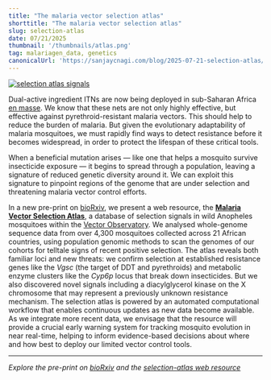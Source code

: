 ```yaml
---
title: "The malaria vector selection atlas"
shorttitle: "The malaria vector selection atlas"
slug: selection-atlas
date: 07/21/2025
thumbnail: '/thumbnails/atlas.png'
tag: malariagen_data, genetics
canonicalUrl: 'https://sanjaycnagi.com/blog/2025-07-21-selection-atlas/'
---
```


[![selection atlas signals](/blog/signals.png)](doi.org/10.1101/2025.07.16.664900)

Dual-active ingredient ITNs are now being deployed in sub-Saharan Africa [en masse](https://allianceformalariaprevention.com/itn-dashboards/net-mapping-project/). We know that these nets are not only highly effective, but effective against pyrethroid-resistant malaria vectors. This should help to reduce the burden of malaria. But given the evolutionary adaptability of malaria mosquitoes, we must rapidly find ways to detect resistance before it becomes widespread, in order to protect the lifespan of these critical tools. 

When a beneficial mutation arises — like one that helps a mosquito survive insecticide exposure — it begins to spread through a population, leaving a signature of reduced genetic diversity around it. We can exploit this signature to pinpoint regions of the genome that are under selection and threatening malaria vector control efforts. 

In a new pre-print on [bioRxiv](https://www.biorxiv.org/content/10.1101/2025.07.16.664900), we present a web resource, the [**Malaria Vector Selection Atlas**](https://anopheles-genomic-surveillance.github.io/selection-atlas/), a database of selection signals in wild Anopheles mosquitoes within the [Vector Observatory](https://www.malariagen.net/vobs/). We analysed whole-genome sequence data from over 4,300 mosquitoes collected across 21 African countries, using population genomic methods to scan the genomes of our cohorts for telltale signs of recent positive selection. The atlas reveals both familiar loci and new threats: we confirm selection at established resistance genes like the *Vgsc* (the target of DDT and pyrethroids) and metabolic enzyme clusters like the *Cyp6p* locus that break down insecticides. But we also discovered novel signals including a diacylglycerol kinase on the X chromosome that may represent a previously unknown resistance mechanism. The selection atlas is powered by an automated computational workflow that enables continuous updates as new data become available. As we integrate more recent data, we envisage that the resource will provide a crucial early warning system for tracking mosquito evolution in near real-time, helping to inform evidence-based decisions about where and how best to deploy our limited vector control tools.
 
---

*Explore the pre-print on [bioRxiv](https://www.biorxiv.org/content/10.1101/2025.07.16.664900v1) and the [selection-atlas web resource](https://anopheles-genomic-surveillance.github.io/selection-atlas/)*